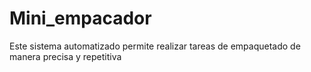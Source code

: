 # Mini_empacador
 Este sistema automatizado permite realizar tareas de empaquetado de manera precisa y repetitiva
